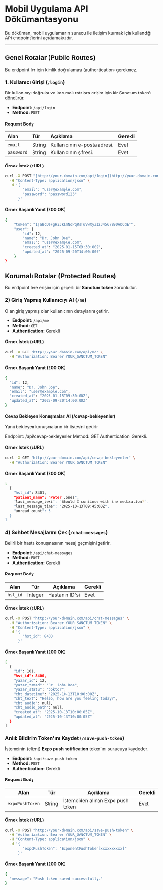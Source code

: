 # Mobil Uygulama API Dökümantasyonu

Bu döküman, mobil uygulamanın sunucu ile iletişim kurmak için kullandığı API endpoint'lerini açıklamaktadır.

---

## Genel Rotalar (Public Routes)

Bu endpoint'ler için kimlik doğrulaması (authentication) gerekmez.

### 1. Kullanıcı Girişi (`/login`)
Bir kullanıcıyı doğrular ve korumalı rotalara erişim için bir Sanctum token'ı döndürür.

* **Endpoint:** `/api/login`
* **Method:** `POST`

#### Request Body
| Alan | Tür | Açıklama | Gerekli |
| :--- | :--- | :--- | :--- |
| `email` | String | Kullanıcının e-posta adresi. | Evet |
| `password` | String | Kullanıcının şifresi. | Evet |

#### Örnek İstek (cURL)
```bash
curl -X POST "[http://your-domain.com/api/login](http://your-domain.com/api/login)" \
  -H "Content-Type: application/json" \
  -d '{
        "email": "user@example.com",
        "password": "password123"
      }'
```

#### Örnek Başarılı Yanıt (200 OK)
```bash
{
    "token": "1|aBcDeFgHiJkLmNoPqRsTuVwXyZ1234567890AbCdEf",
    "user": {
        "id": 12,
        "name": "Dr. John Doe",
        "email": "user@example.com",
        "created_at": "2025-01-15T09:30:00Z",
        "updated_at": "2025-09-20T14:00:00Z"
    }
}
```

## Korumalı Rotalar (Protected Routes)

Bu endpoint'lere erişim için geçerli bir **Sanctum token** zorunludur.  

### 2) Giriş Yapmış Kullanıcıyı Al (`/me`)

O an giriş yapmış olan kullanıcının detaylarını getirir.

- **Endpoint:** `/api/me`  
- **Method:** `GET`  
- **Authentication:** Gerekli

#### Örnek İstek (cURL)
```bash
curl -X GET "http://your-domain.com/api/me" \
  -H "Authorization: Bearer YOUR_SANCTUM_TOKEN"
```
#### Örnek Başarılı Yanıt (200 OK)

```bash
{
  "id": 12,
  "name": "Dr. John Doe",
  "email": "user@example.com",
  "created_at": "2025-01-15T09:30:00Z",
  "updated_at": "2025-09-20T14:00:00Z"
}
```

#### Cevap Bekleyen Konuşmaları Al (/cevap-bekleyenler)
Yanıt bekleyen konuşmaların bir listesini getirir.

Endpoint: /api/cevap-bekleyenler
Method: GET
Authentication: Gerekli.

#### Örnek İstek (cURL)
```bash
curl -X GET "http://your-domain.com/api/cevap-bekleyenler" \
  -H "Authorization: Bearer YOUR_SANCTUM_TOKEN"
```

#### Örnek Başarılı Yanıt (200 OK)
```bash
[
  {
    "hst_id": 8401,
    "patient_name": "Peter Jones",
    "last_message_text": "Should I continue with the medication?",
    "last_message_time": "2025-10-13T09:45:00Z",
    "unread_count": 3
  }
]
```

### 4) Sohbet Mesajlarını Çek (`/chat-messages`)

Belirli bir hasta konuşmasının mesaj geçmişini getirir.

- **Endpoint:** `/api/chat-messages`  
- **Method:** `POST`  
- **Authentication:** Gerekli

#### Request Body
| Alan     | Tür     | Açıklama                   | Gerekli |
|----------|---------|----------------------------|---------|
| `hst_id` | Integer | Hastanın ID'si   | Evet    |

#### Örnek İstek (cURL)
```bash
curl -X POST "http://your-domain.com/api/chat-messages" \
  -H "Authorization: Bearer YOUR_SANCTUM_TOKEN" \
  -H "Content-Type: application/json" \
  -d '{
        "hst_id": 8400
      }'
```
#### Örnek Başarılı Yanıt (200 OK)
```bash
[
  {
    "id": 101,
    "hst_id": 8400,
    "yazar_id": 12,
    "yazar_tamad": "Dr. John Doe",
    "yazar_statu": "doktor",
    "cht_datetime": "2025-10-13T10:00:00Z",
    "cht_text": "Hello, how are you feeling today?",
    "cht_audio": null,
    "cht_audio_path": null,
    "created_at": "2025-10-13T10:00:05Z",
    "updated_at": "2025-10-13T10:00:05Z"
  }
]
```

### Anlık Bildirim Token'ını Kaydet (`/save-push-token`)

İstemcinin (client) **Expo push notification** token'ını sunucuya kaydeder.

- **Endpoint:** `/api/save-push-token`  
- **Method:** `POST`  
- **Authentication:** Gerekli

#### Request Body
| Alan            | Tür     | Açıklama                                 | Gerekli |
|-----------------|---------|------------------------------------------|---------|
| `expoPushToken` | String  | İstemciden alınan Expo push token | Evet    |

#### Örnek İstek (cURL)
```bash
curl -X POST "http://your-domain.com/api/save-push-token" \
  -H "Authorization: Bearer YOUR_SANCTUM_TOKEN" \
  -H "Content-Type: application/json" \
  -d '{
        "expoPushToken": "ExponentPushToken[xxxxxxxxxx]"
      }'
```

#### Örnek Başarılı Yanıt (200 OK)
```bash
{
  "message": "Push token saved successfully."
}
```

